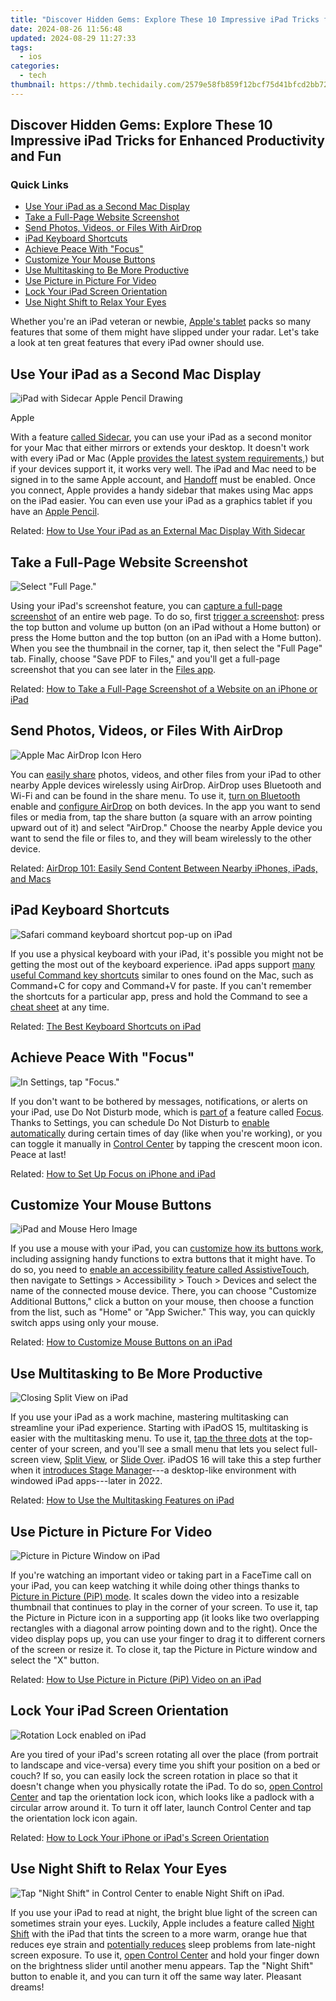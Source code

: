 ```yaml
---
title: "Discover Hidden Gems: Explore These 10 Impressive iPad Tricks for Enhanced Productivity and Fun"
date: 2024-08-26 11:56:48
updated: 2024-08-29 11:27:33
tags:
  - ios
categories:
  - tech
thumbnail: https://thmb.techidaily.com/2579e58fb859f12bcf75d41bfcd2bb7289ef81a099867df0bbc5e1bf070a408f.jpg
---
```


## Discover Hidden Gems: Explore These 10 Impressive iPad Tricks for Enhanced Productivity and Fun

### Quick Links

* [Use Your iPad as a Second Mac Display](https://digital-screen-recording.techidaily.com/in-2024-your-first-venture-into-hosting-effective-zoom-webinars/)
* [Take a Full-Page Website Screenshot](https://twitter-videos.techidaily.com/updated-superior-5-social-sites-redefining-connectivity/)
* [Send Photos, Videos, or Files With AirDrop](https://twitter-videos.techidaily.com/2024-approved-swift-sharing-twitter-to-whatsapp-videos/)
* [iPad Keyboard Shortcuts](https://some-skills.techidaily.com/unfailing-focus-top-tripods-for-iphone-and-android-cameras-for-2024/)
* [Achieve Peace With "Focus"](https://buynow-info.techidaily.com/1722559531955-tough-as-nails-the-urban-armor-gear-laptop-sleeve-for-macpro-reviewed/)
* [Customize Your Mouse Buttons](https://driver-install.techidaily.com/1720063568960-streamline-lenovo-g580-driver-updates/)
* [Use Multitasking to Be More Productive](https://facebook-record-videos.techidaily.com/updated-in-2024-discovering-artistic-expression-top-film-tips-on-youtube/)
* [Use Picture in Picture For Video](https://extra-approaches.techidaily.com/in-2024-step-by-step-process-for-acquiring-moviemaker-6-on-pcs/)
* [Lock Your iPad Screen Orientation](https://visual-screen-recording.techidaily.com/innovating-filming-techniques-smartphones-as-webcams/)
* [Use Night Shift to Relax Your Eyes](https://screen-activity-recording.techidaily.com/new-in-2024-the-gamers-archive-6-innovative-approaches-for-recording-games/)

 Whether you're an iPad veteran or newbie, [Apple's tablet](https://snapchat-videos.techidaily.com/2024-approved-innovative-ways-to-boost-your-snapchat-engagement/) packs so many features that some of them might have slipped under your radar. Let's take a look at ten great features that every iPad owner should use.

##  Use Your iPad as a Second Mac Display

![iPad with Sidecar Apple Pencil Drawing](https://static1.howtogeekimages.com/wordpress/wp-content/uploads/2019/10/iPad-with-Sidecar-Apple-Pencil-Drawing.png) 

Apple

 With a feature [called Sidecar](https://android-location-track.techidaily.com/best-anti-tracker-software-for-lenovo-thinkphone-drfone-by-drfone-virtual-android/), you can use your iPad as a second monitor for your Mac that either mirrors or extends your desktop. It doesn't work with every iPad or Mac (Apple [provides the latest system requirements](https://support.apple.com/en-us/HT210380#systemrequirements),) but if your devices support it, it works very well. The iPad and Mac need to be signed in to the same Apple account, and [Handoff](https://win-solutions.techidaily.com/guide-to-correcting-windows-10-issue-0xc19001e1-for-a-stable-operating-environment/) must be enabled. Once you connect, Apple provides a handy sidebar that makes using Mac apps on the iPad easier. You can even use your iPad as a graphics tablet if you have an [Apple Pencil](https://facebook-video-footage.techidaily.com/in-2024-acquire-high-quality-sounds-for-media-creators/).

Related: [How to Use Your iPad as an External Mac Display With Sidecar](https://android-location-track.techidaily.com/best-anti-tracker-software-for-lenovo-thinkphone-drfone-by-drfone-virtual-android/) 

##  Take a Full-Page Website Screenshot

![Select "Full Page."](https://static1.howtogeekimages.com/wordpress/wp-content/uploads/2022/08/select_full_page_1.jpg) 

 Using your iPad's screenshot feature, you can [capture a full-page screenshot](https://tech-haven.techidaily.com/easy-methods-for-image-to-gif-conversion-process-explained/) of an entire web page. To do so, first [trigger a screenshot](https://youtube-data.techidaily.com/ed-in-2024-crafting-a-revenue-generating-online-presence/): press the top button and volume up button (on an iPad without a Home button) or press the Home button and the top button (on an iPad with a Home button). When you see the thumbnail in the corner, tap it, then select the "Full Page" tab. Finally, choose "Save PDF to Files," and you'll get a full-page screenshot that you can see later in the [Files app](https://fake-location.techidaily.com/life360-circle-everything-you-need-to-know-on-nokia-105-classic-drfone-by-drfone-virtual-android/).

Related: [How to Take a Full-Page Screenshot of a Website on an iPhone or iPad](https://tech-haven.techidaily.com/easy-methods-for-image-to-gif-conversion-process-explained/) 

##  Send Photos, Videos, or Files With AirDrop

![Apple Mac AirDrop Icon Hero](https://static1.howtogeekimages.com/wordpress/wp-content/uploads/2020/07/airdrop_hero_1.jpg) 

 You can [easily share](https://program-issues.techidaily.com/understanding-and-fixing-the-dilemma-why-is-msi-afterburner-not-seeing-my-gpu-in-w10w11/) photos, videos, and other files from your iPad to other nearby Apple devices wirelessly using AirDrop. AirDrop uses Bluetooth and Wi-Fi and can be found in the share menu. To use it, [turn on Bluetooth](https://vp-tips.techidaily.com/new-2024-approved-digital-frontiers-how-vr-transforms-leisure/) enable and [configure AirDrop](https://program-issues.techidaily.com/understanding-and-fixing-the-dilemma-why-is-msi-afterburner-not-seeing-my-gpu-in-w10w11/) on both devices. In the app you want to send files or media from, tap the share button (a square with an arrow pointing upward out of it) and select "AirDrop." Choose the nearby Apple device you want to send the file or files to, and they will beam wirelessly to the other device.

Related: [AirDrop 101: Easily Send Content Between Nearby iPhones, iPads, and Macs](https://program-issues.techidaily.com/understanding-and-fixing-the-dilemma-why-is-msi-afterburner-not-seeing-my-gpu-in-w10w11/) 

##  iPad Keyboard Shortcuts

![Safari command keyboard shortcut pop-up on iPad](https://static1.howtogeekimages.com/wordpress/wp-content/uploads/2020/04/safari_command_list.png) 

 If you use a physical keyboard with your iPad, it's possible you might not be getting the most out of the keyboard experience. iPad apps support [many useful Command key shortcuts](https://fox-direct.techidaily.com/updated-nurturing-network-growth-for-top-tier-subscribers-for-2024/) similar to ones found on the Mac, such as Command+C for copy and Command+V for paste. If you can't remember the shortcuts for a particular app, press and hold the Command to see a [cheat sheet](https://extra-resources.techidaily.com/crafting-professional-visual-narratives-with-lut-usage-in-premiere/) at any time.

Related: [The Best Keyboard Shortcuts on iPad](https://fox-direct.techidaily.com/updated-nurturing-network-growth-for-top-tier-subscribers-for-2024/) 

##  Achieve Peace With "Focus"

![In Settings, tap "Focus."](https://static1.howtogeekimages.com/wordpress/wp-content/uploads/2021/11/settings_tap_focus.jpg) 

 If you don't want to be bothered by messages, notifications, or alerts on your iPad, use Do Not Disturb mode, which is [part of](https://youtube-data.techidaily.com/24-stay-ahead-with-innovation-integrating-youtube-into-your-educational-approach/) a feature called [Focus](https://instagram-video-recordings.techidaily.com/updated-storystitcher-compelling-collage-for-instagram-users-for-2024/). Thanks to Settings, you can schedule Do Not Disturb to [enable automatically](https://instagram-video-recordings.techidaily.com/updated-storystitcher-compelling-collage-for-instagram-users-for-2024/) during certain times of day (like when you're working), or you can toggle it manually in [Control Center](https://youtube-blog.techidaily.com/ring-how-tseries-harnesses-revenue-from-online-viewer-base-youtube/) by tapping the crescent moon icon. Peace at last!

Related: [How to Set Up Focus on iPhone and iPad](https://instagram-video-recordings.techidaily.com/updated-storystitcher-compelling-collage-for-instagram-users-for-2024/) 

##  Customize Your Mouse Buttons

![iPad and Mouse Hero Image](https://static1.howtogeekimages.com/wordpress/wp-content/uploads/2020/03/ipad_mouse_hero_2.jpg) 

 If you use a mouse with your iPad, you can [customize how its buttons work](https://program-issues.techidaily.com/fixing-cyberpunk-2077-solutions-for-in-game-stutter-and-lag-issues/), including assigning handy functions to extra buttons that it might have. To do so, you need to [enable an accessibility feature called AssistiveTouch](https://smart-video-creator.techidaily.com/new-2024-approved-the-ultimate-guide-to-glitch-video-editors-top-picks-for-windows-mac-and-web/), then navigate to Settings > Accessibility > Touch > Devices and select the name of the connected mouse device. There, you can choose "Customize Additional Buttons," click a button on your mouse, then choose a function from the list, such as "Home" or "App Swicher." This way, you can quickly switch apps using only your mouse.

Related: [How to Customize Mouse Buttons on an iPad](https://program-issues.techidaily.com/fixing-cyberpunk-2077-solutions-for-in-game-stutter-and-lag-issues/) 

##  Use Multitasking to Be More Productive

![Closing Split View on iPad](https://static1.howtogeekimages.com/wordpress/wp-content/uploads/2020/04/closing_splitview_1.png) 

 If you use your iPad as a work machine, mastering multitasking can streamline your iPad experience. Starting with iPadOS 15, multitasking is easier with the multitasking menu. To use it, [tap the three dots](https://buynow-info.techidaily.com/style-meets-function-on-your-wrist-an-insightful-review-of-the-amazfit-gts-smartwatch/) at the top-center of your screen, and you'll see a small menu that lets you select full-screen view, [Split View](https://location-social.techidaily.com/in-2024-proven-ways-in-how-to-hide-location-on-life360-for-honor-70-lite-5g-drfone-by-drfone-virtual-android/), or [Slide Over](https://fake-location.techidaily.com/will-ispoofer-update-on-oppo-reno-11f-5g-drfone-by-drfone-virtual-android/). iPadOS 16 will take this a step further when it [introduces Stage Manager](https://video-capture.techidaily.com/unwind-and-capture-your-games-in-peace-for-2024/)\---a desktop-like environment with windowed iPad apps---later in 2022.

Related: [How to Use the Multitasking Features on iPad](https://buynow-info.techidaily.com/style-meets-function-on-your-wrist-an-insightful-review-of-the-amazfit-gts-smartwatch/) 

##  Use Picture in Picture For Video

![Picture in Picture Window on iPad](https://static1.howtogeekimages.com/wordpress/wp-content/uploads/2020/04/picture_in_picture.png) 

 If you're watching an important video or taking part in a FaceTime call on your iPad, you can keep watching it while doing other things thanks to [Picture in Picture (PiP) mode](https://www.howtogeek.com/670589/how-to-use-picture-in-picture-pip-video-on-an-ipad/). It scales down the video into a resizable thumbnail that continues to play in the corner of your screen. To use it, tap the Picture in Picture icon in a supporting app (it looks like two overlapping rectangles with a diagonal arrow pointing down and to the right). Once the video display pops up, you can use your finger to drag it to different corners of the screen or resize it. To close it, tap the Picture in Picture window and select the "X" button.

Related: [How to Use Picture in Picture (PiP) Video on an iPad](https://www.howtogeek.com/670589/how-to-use-picture-in-picture-pip-video-on-an-ipad/) 

##  Lock Your iPad Screen Orientation

![Rotation Lock enabled on iPad](https://static1.howtogeekimages.com/wordpress/wp-content/uploads/2020/02/orientation_locked..png) 

 Are you tired of your iPad's screen rotating all over the place (from portrait to landscape and vice-versa) every time you shift your position on a bed or couch? If so, you can easily lock the screen rotation in place so that it doesn't change when you physically rotate the iPad. To do so, [open Control Center](https://youtube-blog.techidaily.com/ring-how-tseries-harnesses-revenue-from-online-viewer-base-youtube/) and tap the orientation lock icon, which looks like a padlock with a circular arrow around it. To turn it off later, launch Control Center and tap the orientation lock icon again.

Related: [How to Lock Your iPhone or iPad's Screen Orientation](https://youtube-clips.techidaily.com/techniques-to-brighten-up-your-content-creation-spaces/) 

##  Use Night Shift to Relax Your Eyes

![Tap "Night Shift" in Control Center to enable Night Shift on iPad.](https://static1.howtogeekimages.com/wordpress/wp-content/uploads/2022/08/ipad_enable_night_shift.jpg) 

 If you use your iPad to read at night, the bright blue light of the screen can sometimes strain your eyes. Luckily, Apple includes a feature called [Night Shift](https://some-knowledge.techidaily.com/flicker-studio-the-complete-lightroom-alternatives-guide-for-2024/) with the iPad that tints the screen to a more warm, orange hue that reduces eye strain and [potentially reduces](https://win-able.techidaily.com/outriders-performance-boost-eliminate-lag-issues-with-these-proven-tips/) sleep problems from late-night screen exposure. To use it, [open Control Center](https://youtube-blog.techidaily.com/ring-how-tseries-harnesses-revenue-from-online-viewer-base-youtube/) and hold your finger down on the brightness slider until another menu appears. Tap the "Night Shift" button to enable it, and you can turn it off the same way later. Pleasant dreams!

<ins class="adsbygoogle"
     style="display:block"
     data-ad-format="autorelaxed"
     data-ad-client="ca-pub-7571918770474297"
     data-ad-slot="1223367746"></ins>



<ins class="adsbygoogle"
     style="display:block"
     data-ad-client="ca-pub-7571918770474297"
     data-ad-slot="8358498916"
     data-ad-format="auto"
     data-full-width-responsive="true"></ins>
